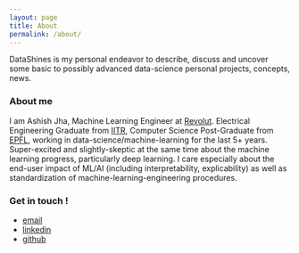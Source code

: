 ```yaml
---
layout: page
title: About
permalink: /about/
---
```


DataShines is my personal endeavor to describe, discuss and uncover some basic to possibly advanced data-science personal projects, concepts, news.

### About me

I am Ashish Jha, Machine Learning Engineer at [Revolut](https://www.revolut.com/). Electrical Engineering Graduate from [IITR](https://www.iitr.ac.in/), Computer Science Post-Graduate from [EPFL](https://www.epfl.ch/index.en.html), working in data-science/machine-learning for the last 5+ years. Super-excited and slightly-skeptic at the same time about the machine learning progress, particularly deep learning. I care especially about the end-user impact of ML/AI (including interpretability, explicability) as well as standardization of machine-learning-engineering procedures.


### Get in touch !

* [email](mailto:arj7192@gmail.com)  
* [linkedin](https://www.linkedin.com/in/ashishrj)  
* [github](https://github.com/arj7192)
